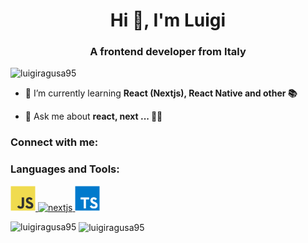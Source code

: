 <h1 align="center">Hi 👋, I'm Luigi</h1>
<h3 align="center">A frontend developer from Italy</h3>

<p align="left"> <img src="https://komarev.com/ghpvc/?username=luigiragusa95&label=Profile%20views&color=0e75b6&style=flat" alt="luigiragusa95" /> </p>

- 🌱 I’m currently learning **React (Nextjs), React Native and other 📚**

- 💬 Ask me about **react, next ... 👨‍💻**

<h3 align="left">Connect with me:</h3>
<p align="left">
</p>

<h3 align="left">Languages and Tools:</h3>
<p align="left"> <a href="https://developer.mozilla.org/en-US/docs/Web/JavaScript" target="_blank" rel="noreferrer"> <img src="https://raw.githubusercontent.com/devicons/devicon/master/icons/javascript/javascript-original.svg" alt="javascript" width="40" height="40"/> </a> <a href="https://nextjs.org/" target="_blank" rel="noreferrer"> <img src="https://cdn.worldvectorlogo.com/logos/nextjs-2.svg" alt="nextjs" width="40" height="40"/> </a> <a href="https://www.typescriptlang.org/" target="_blank" rel="noreferrer"> <img src="https://raw.githubusercontent.com/devicons/devicon/master/icons/typescript/typescript-original.svg" alt="typescript" width="40" height="40"/> </a> </p>

<p><img align="left" src="https://github-readme-stats.vercel.app/api/top-langs?username=luigiragusa95&show_icons=true&locale=en&layout=compact" alt="luigiragusa95" /></p>

<p>&nbsp;<img align="center" src="https://github-readme-stats.vercel.app/api?username=luigiragusa95&show_icons=true&locale=en" alt="luigiragusa95" /></p>



